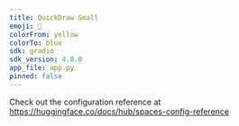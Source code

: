 ```yaml
---
title: QuickDraw Small
emoji: 🦀
colorFrom: yellow
colorTo: blue
sdk: gradio
sdk_version: 4.8.0
app_file: app.py
pinned: false
---
```


Check out the configuration reference at https://huggingface.co/docs/hub/spaces-config-reference
